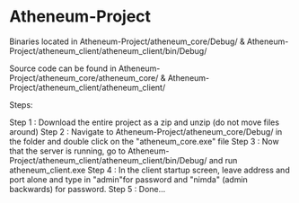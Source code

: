 # Atheneum-Project

Binaries located in Atheneum-Project/atheneum_core/Debug/ & Atheneum-Project/atheneum_client/atheneum_client/bin/Debug/

Source code can be found in Atheneum-Project/atheneum_core/atheneum_core/ & Atheneum-Project/atheneum_client/atheneum_client/

Steps:

Step 1 : Download the entire project as a zip and unzip (do not move files around)
Step 2 : Navigate to Atheneum-Project/atheneum_core/Debug/ in the folder and double click on the "atheneum_core.exe" file
Step 3 : Now that the server is running, go to Atheneum-Project/atheneum_client/atheneum_client/bin/Debug/ and run atheneum_client.exe
Step 4 : In the client startup screen, leave address and port alone and type in "admin"for password and "nimda" (admin backwards) for password.
Step 5 : Done...
